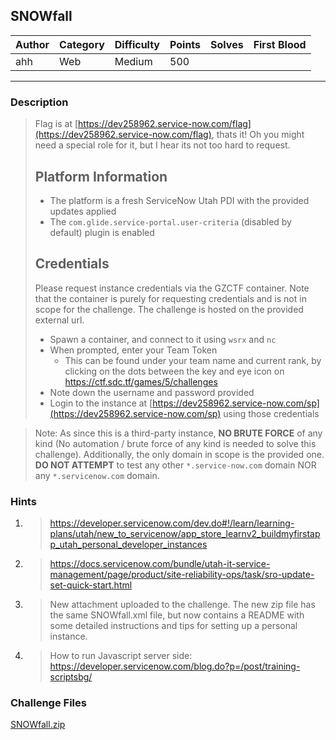 ## SNOWfall

| Author | Category | Difficulty | Points | Solves | First Blood |
| ------ | -------- | ---------- | ------ | ------ | ----------- |
| ahh    | Web      | Medium     | 500    |        |             |

---

### Description

> Flag is at [https://dev258962.service-now.com/flag](https://dev258962.service-now.com/flag), thats it!
> Oh you might need a special role for it, but I hear its not too hard to request.
> 
> ## Platform Information
> - The platform is a fresh ServiceNow Utah PDI with the provided updates applied
> - The `com.glide.service-portal.user-criteria` (disabled by default) plugin is enabled
> 
> ## Credentials
> Please request instance credentials via the GZCTF container. Note that the container is purely for requesting credentials and is not in scope for the challenge. The challenge is hosted on the provided external url.
> - Spawn a container, and connect to it using `wsrx` and `nc`
> - When prompted, enter your Team Token 
>     - This can be found under your team name and current rank, by clicking on the dots between the key and eye icon on https://ctf.sdc.tf/games/5/challenges
> - Note down the username and password provided
> - Login to the instance at [https://dev258962.service-now.com/sp](https://dev258962.service-now.com/sp) using those credentials

> Note: As since this is a third-party instance, **NO BRUTE FORCE** of any kind (No automation / brute force of any kind is needed to solve this challenge). Additionally, the only domain in scope is the provided one. **DO NOT ATTEMPT** to test any other `*.service-now.com` domain NOR any `*.servicenow.com` domain. 

### Hints

1. > https://developer.servicenow.com/dev.do#!/learn/learning-plans/utah/new_to_servicenow/app_store_learnv2_buildmyfirstapp_utah_personal_developer_instances
2. > https://docs.servicenow.com/bundle/utah-it-service-management/page/product/site-reliability-ops/task/sro-update-set-quick-start.html
3. > New attachment uploaded to the challenge. The new zip file has the same SNOWfall.xml file, but now contains a README with some detailed instructions and tips for setting up a personal instance.
4. > How to run Javascript server side: https://developer.servicenow.com/blog.do?p=/post/training-scriptsbg/

### Challenge Files

[SNOWfall.zip](dist)
